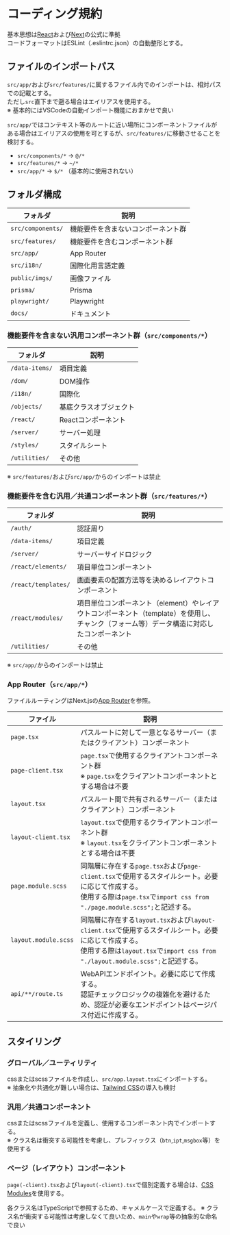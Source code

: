# コーディング規約

基本思想は[React](https://ja.react.dev/)および[Next](https://nextjs.org/docs)の公式に準拠  
コードフォーマットはESLint（.eslintrc.json）の自動整形とする。

## ファイルのインポートパス

`src/app/`および`src/features/`に属するファイル内でのインポートは、相対パスでの記載とする。  
ただし`src`直下まで遡る場合はエイリアスを使用する。  
※ 基本的にはVSCodeの自動インポート機能におまかせで良い  
  
`src/app/`ではコンテキスト等のルートに近い場所にコンポーネントファイルがある場合はエイリアスの使用を可とするが、`src/features/`に移動させることを検討する。  

- `src/components/*` → `@/*`
- `src/features/*` → `~/*`
- `src/app/*` → `$/*` （基本的に使用されない）

## フォルダ構成

| フォルダ          | 説明                               |
| ----------------- | ---------------------------------- |
| `src/components/` | 機能要件を含まないコンポーネント群 |
| `src/features/`   | 機能要件を含むコンポーネント群     |
| `src/app/`        | App Router                         |
| `src/i18n/`       | 国際化用言語定義                   |
| `public/imgs/`    | 画像ファイル                       |
| `prisma/`         | Prisma                             |
| `playwright/`     | Playwright                         |
| `docs/`           | ドキュメント                       |

### 機能要件を含まない汎用コンポーネント群（`src/components/*`）

| フォルダ       | 説明                   |
| -------------- | ---------------------- |
| `/data-items/` | 項目定義               |
| `/dom/`        | DOM操作                |
| `/i18n/`       | 国際化                 |
| `/objects/`    | 基底クラスオブジェクト |
| `/react/`      | Reactコンポーネント    |
| `/server/`     | サーバー処理           |
| `/styles/`     | スタイルシート         |
| `/utilities/`  | その他                 |

※ `src/features/`および`src/app/`からのインポートは禁止

### 機能要件を含む汎用／共通コンポーネント群（`src/features/*`）

| フォルダ            | 説明                                                                                                                                      |
| ------------------- | ----------------------------------------------------------------------------------------------------------------------------------------- |
| `/auth/`            | 認証周り                                                                                                                                  |
| `/data-items/`      | 項目定義                                                                                                                                  |
| `/server/`          | サーバーサイドロジック                                                                                                                    |
| `/react/elements/`  | 項目単位コンポーネント                                                                                                                    |
| `/react/templates/` | 画面要素の配置方法等を決めるレイアウトコンポーネント                                                                                      |
| `/react/modules/`   | 項目単位コンポーネント（element）やレイアウトコンポーネント（template）を使用し、チャンク（フォーム等）データ構造に対応したコンポーネント |
| `/utilities/`       | その他                                                                                                                                    |

※ `src/app/`からのインポートは禁止

### App Router（`src/app/*`）

ファイルルーティングはNext.jsの[App Router](https://nextjs.org/docs/app/building-your-application/routing)を参照。

| ファイル             | 説明                                                                                                                                                                                     |
| -------------------- | ---------------------------------------------------------------------------------------------------------------------------------------------------------------------------------------- |
| `page.tsx`           | パスルートに対して一意となるサーバー（またはクライアント）コンポーネント                                                                                                                 |
| `page-client.tsx`    | `page.tsx`で使用するクライアントコンポーネント群<br>※ `page.tsx`をクライアントコンポーネントとする場合は不要                                                                             |
| `layout.tsx`         | パスルート間で共有されるサーバー（またはクライアント）コンポーネント                                                                                                                     |
| `layout-client.tsx`  | `layout.tsx`で使用するクライアントコンポーネント群<br>※ `layout.tsx`をクライアントコンポーネントとする場合は不要                                                                         |
| `page.module.scss`   | 同階層に存在する`page.tsx`および`page-client.tsx`で使用するスタイルシート。必要に応じて作成する。<br>使用する際は`page.tsx`で`import css from "./page.module.scss";`と記述する。         |
| `layout.module.scss` | 同階層に存在する`layout.tsx`および`layout-client.tsx`で使用するスタイルシート。必要に応じて作成する。<br>使用する際は`layout.tsx`で`import css from "./layout.module.scss";`と記述する。 |
| `api/**/route.ts`    | WebAPIエンドポイント。必要に応じて作成する。<br/>認証チェックロジックの複雑化を避けるため、認証が必要なエンドポイントはページパス付近に作成する。                                        |

## スタイリング

### グローバル／ユーティリティ

cssまたはscssファイルを作成し、`src/app.layout.tsx`にインポートする。  
※ 抽象化や共通化が難しい場合は、[Tailwind CSS](https://tailwindcss.com/)の導入も検討

### 汎用／共通コンポーネント

cssまたはscssファイルを定義し、使用するコンポーネント内でインポートする。  
※ クラス名は衝突する可能性を考慮し、プレフィックス（`btn`,`ipt`,`msgbox`等）を使用する

### ページ（レイアウト）コンポーネント

`page(-client).tsx`および`layout(-client).tsx`で個別定義する場合は、[CSS Modules](https://nextjs.org/docs/app/building-your-application/styling/css-modules)を使用する。  
  
各クラス名はTypeScriptで参照するため、キャメルケースで定義する。
※ クラス名が衝突する可能性は考慮しなくて良いため、`main`や`wrap`等の抽象的な命名で良い
